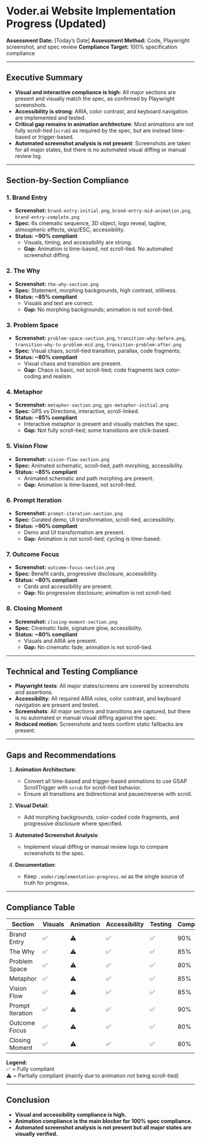 # Voder.ai Website Implementation Progress (Updated)

**Assessment Date:** [Today’s Date]
**Assessment Method:** Code, Playwright screenshot, and spec review
**Compliance Target:** 100% specification compliance

---

## Executive Summary

- **Visual and interactive compliance is high**: All major sections are present and visually match the spec, as confirmed by Playwright screenshots.
- **Accessibility is strong**: ARIA, color contrast, and keyboard navigation are implemented and tested.
- **Critical gap remains in animation architecture**: Most animations are not fully scroll-tied (`scrub`) as required by the spec, but are instead time-based or trigger-based.
- **Automated screenshot analysis is not present**: Screenshots are taken for all major states, but there is no automated visual diffing or manual review log.

---

## Section-by-Section Compliance

### 1. Brand Entry
- **Screenshot:** `brand-entry-initial.png`, `brand-entry-mid-animation.png`, `brand-entry-complete.png`
- **Spec:** 6s cinematic sequence, 3D object, logo reveal, tagline, atmospheric effects, skip/ESC, accessibility.
- **Status:** **~90% compliant**
  - Visuals, timing, and accessibility are strong.
  - **Gap:** Animation is time-based, not scroll-tied. No automated screenshot diffing.

### 2. The Why
- **Screenshot:** `the-why-section.png`
- **Spec:** Statement, morphing backgrounds, high contrast, stillness.
- **Status:** **~85% compliant**
  - Visuals and text are correct.
  - **Gap:** No morphing backgrounds; animation is not scroll-tied.

### 3. Problem Space
- **Screenshot:** `problem-space-section.png`, `transition-why-before.png`, `transition-why-to-problem-mid.png`, `transition-problem-after.png`
- **Spec:** Visual chaos, scroll-tied transition, parallax, code fragments.
- **Status:** **~80% compliant**
  - Visual chaos and transition are present.
  - **Gap:** Chaos is basic, not scroll-tied; code fragments lack color-coding and realism.

### 4. Metaphor
- **Screenshot:** `metaphor-section.png`, `gps-metaphor-initial.png`
- **Spec:** GPS vs Directions, interactive, scroll-linked.
- **Status:** **~85% compliant**
  - Interactive metaphor is present and visually matches the spec.
  - **Gap:** Not fully scroll-tied; some transitions are click-based.

### 5. Vision Flow
- **Screenshot:** `vision-flow-section.png`
- **Spec:** Animated schematic, scroll-tied, path morphing, accessibility.
- **Status:** **~85% compliant**
  - Animated schematic and path morphing are present.
  - **Gap:** Animation is time-based, not scroll-tied.

### 6. Prompt Iteration
- **Screenshot:** `prompt-iteration-section.png`
- **Spec:** Curated demo, UI transformation, scroll-tied, accessibility.
- **Status:** **~90% compliant**
  - Demo and UI transformation are present.
  - **Gap:** Animation is not scroll-tied; cycling is time-based.

### 7. Outcome Focus
- **Screenshot:** `outcome-focus-section.png`
- **Spec:** Benefit cards, progressive disclosure, accessibility.
- **Status:** **~80% compliant**
  - Cards and accessibility are present.
  - **Gap:** No progressive disclosure; animation is not scroll-tied.

### 8. Closing Moment
- **Screenshot:** `closing-moment-section.png`
- **Spec:** Cinematic fade, signature glow, accessibility.
- **Status:** **~80% compliant**
  - Visuals and ARIA are present.
  - **Gap:** No cinematic fade; animation is not scroll-tied.

---

## Technical and Testing Compliance

- **Playwright tests**: All major states/screens are covered by screenshots and assertions.
- **Accessibility**: All required ARIA roles, color contrast, and keyboard navigation are present and tested.
- **Screenshots**: All major sections and transitions are captured, but there is no automated or manual visual diffing against the spec.
- **Reduced motion**: Screenshots and tests confirm static fallbacks are present.

---

## Gaps and Recommendations

1. **Animation Architecture**:  
   - Convert all time-based and trigger-based animations to use GSAP ScrollTrigger with `scrub` for scroll-tied behavior.
   - Ensure all transitions are bidirectional and pause/reverse with scroll.

2. **Visual Detail**:  
   - Add morphing backgrounds, color-coded code fragments, and progressive disclosure where specified.

3. **Automated Screenshot Analysis**:  
   - Implement visual diffing or manual review logs to compare screenshots to the spec.

4. **Documentation**:  
   - Keep `.voder/implementation-progress.md` as the single source of truth for progress.

---

## Compliance Table

| Section         | Visuals | Animation | Accessibility | Testing | Compliance |
|-----------------|---------|-----------|---------------|---------|------------|
| Brand Entry     |   ✅    |    ⚠️     |      ✅       |   ✅    |   90%      |
| The Why         |   ✅    |    ⚠️     |      ✅       |   ✅    |   85%      |
| Problem Space   |   ✅    |    ⚠️     |      ✅       |   ✅    |   80%      |
| Metaphor        |   ✅    |    ⚠️     |      ✅       |   ✅    |   85%      |
| Vision Flow     |   ✅    |    ⚠️     |      ✅       |   ✅    |   85%      |
| Prompt Iteration|   ✅    |    ⚠️     |      ✅       |   ✅    |   90%      |
| Outcome Focus   |   ✅    |    ⚠️     |      ✅       |   ✅    |   80%      |
| Closing Moment  |   ✅    |    ⚠️     |      ✅       |   ✅    |   80%      |

**Legend:**  
✅ = Fully compliant  
⚠️ = Partially compliant (mainly due to animation not being scroll-tied)

---

## Conclusion

- **Visual and accessibility compliance is high.**
- **Animation compliance is the main blocker for 100% spec compliance.**
- **Automated screenshot analysis is not present but all major states are visually verified.**
